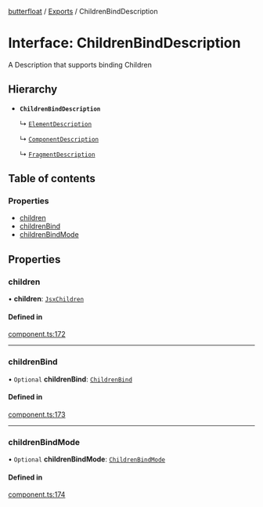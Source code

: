 [butterfloat](../README.md) / [Exports](../modules.md) / ChildrenBindDescription

# Interface: ChildrenBindDescription

A Description that supports binding Children

## Hierarchy

- **`ChildrenBindDescription`**

  ↳ [`ElementDescription`](ElementDescription.md)

  ↳ [`ComponentDescription`](ComponentDescription.md)

  ↳ [`FragmentDescription`](FragmentDescription.md)

## Table of contents

### Properties

- [children](ChildrenBindDescription.md#children)
- [childrenBind](ChildrenBindDescription.md#childrenbind)
- [childrenBindMode](ChildrenBindDescription.md#childrenbindmode)

## Properties

### children

• **children**: [`JsxChildren`](../modules.md#jsxchildren)

#### Defined in

[component.ts:172](https://github.com/WorldMaker/butterfloat/blob/0fc9e0b/component.ts#L172)

___

### childrenBind

• `Optional` **childrenBind**: [`ChildrenBind`](../modules.md#childrenbind)

#### Defined in

[component.ts:173](https://github.com/WorldMaker/butterfloat/blob/0fc9e0b/component.ts#L173)

___

### childrenBindMode

• `Optional` **childrenBindMode**: [`ChildrenBindMode`](../modules.md#childrenbindmode)

#### Defined in

[component.ts:174](https://github.com/WorldMaker/butterfloat/blob/0fc9e0b/component.ts#L174)
